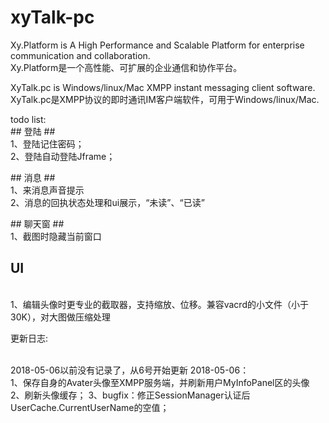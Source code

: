 # xyTalk-pc

Xy.Platform is A High Performance and Scalable Platform for enterprise communication and collaboration.
<br>Xy.Platform是一个高性能、可扩展的企业通信和协作平台。
<br>
<p>
XyTalk.pc is Windows/linux/Mac XMPP instant messaging client software.
<br>
XyTalk.pc是XMPP协议的即时通讯IM客户端软件，可用于Windows/linux/Mac.
<p>
todo list:
<br>
## 登陆  ##
<br>
1、登陆记住密码；
<br>
2、登陆自动登陆Jframe；
<br>
<p>
## 消息 ##
<br>
1、来消息声音提示
<br>
2、消息的回执状态处理和ui展示，“未读”、“已读”
<br>
<p>
## 聊天窗 ##
<br>
1、截图时隐藏当前窗口
<br>
<p>

## UI ##
<br>
1、编辑头像时更专业的截取器，支持缩放、位移。兼容vacrd的小文件（小于30K），对大图做压缩处理
<br>
<p>
更新日志:
<br>
<p>
<br>2018-05-06以前没有记录了，从6号开始更新
2018-05-06： <br>
1、保存自身的Avater头像至XMPP服务端，并刷新用户MyInfoPanel区的头像
2、刷新头像缓存；
3、bugfix：修正SessionManager认证后UserCache.CurrentUserName的空值；

